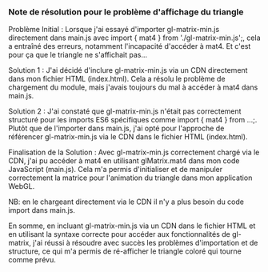 ### Note de résolution pour le problème d'affichage du triangle


Problème Initial : Lorsque j'ai essayé d'importer gl-matrix-min.js directement dans main.js avec import { mat4 } from './gl-matrix-min.js';, cela a entraîné des erreurs, notamment l'incapacité d'accéder à mat4. 
Et c'est pour ça que le triangle ne s'affichait pas...

Solution 1 : J'ai décidé d'inclure gl-matrix-min.js via un CDN directement dans mon fichier HTML (index.html). Cela a résolu le problème de chargement du module, mais j'avais toujours du mal à accéder à mat4 dans main.js.

Solution 2 : J'ai constaté que gl-matrix-min.js n'était pas correctement structuré pour les imports ES6 spécifiques comme import { mat4 } from ...;. Plutôt que de l'importer dans main.js, j'ai opté pour l'approche de référencer gl-matrix-min.js via le CDN dans le fichier HTML (index.html).

Finalisation de la Solution : Avec gl-matrix-min.js correctement chargé via le CDN, j'ai pu accéder à mat4 en utilisant glMatrix.mat4 dans mon code JavaScript (main.js). Cela m'a permis d'initialiser et de manipuler correctement la matrice pour l'animation du triangle dans mon application WebGL.

NB: en le chargeant directement via le CDN  il n'y a plus besoin du code import dans main.js. 

En somme, en incluant gl-matrix-min.js via un CDN dans le fichier HTML et en utilisant la syntaxe correcte pour accéder aux fonctionnalités de gl-matrix, j'ai réussi à résoudre avec succès les problèmes d'importation et de structure, ce qui m'a permis de ré-afficher le triangle coloré qui tourne comme prévu.